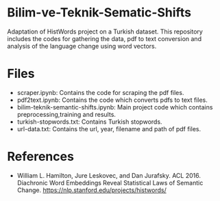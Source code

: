 # Bilim-ve-Teknik-Sematic-Shifts

Adaptation of HistWords project on a Turkish dataset. This repository includes the codes for gathering the data, pdf to text conversion and analysis of the language change using word vectors.

# Files
- scraper.ipynb: Contains the code for scraping the pdf files.
- pdf2text.ipynb: Contains the code which converts pdfs to text files.
- bilim-teknik-semantic-shifts.ipynb: Main project code which contains preprocessing,training and results.
- turkish-stopwords.txt: Contains Turkish stopwords.
- url-data.txt: Contains the url, year, filename and path of pdf files.

# References

- William L. Hamilton, Jure Leskovec, and Dan Jurafsky. ACL 2016. Diachronic Word Embeddings Reveal Statistical Laws of Semantic Change. https://nlp.stanford.edu/projects/histwords/

